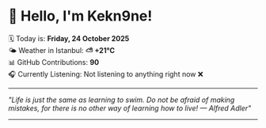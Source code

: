# 👋 Hello, I'm Kekn9ne!

🗓️ Today is: **Friday, 24 October 2025**  
🌤️ Weather in Istanbul: **⛅️  +21°C**  
📊 GitHub Contributions: **90**  
🎧 Currently Listening: Not listening to anything right now ❌

---

_"Life is just the same as learning to swim. Do not be afraid of making mistakes, for there is no other way of learning how to live! — *Alfred Adler*"_

---
